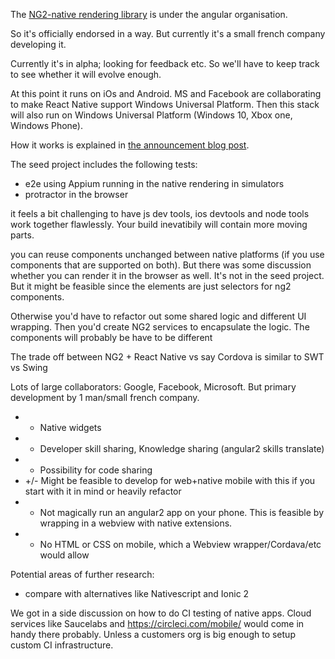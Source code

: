 

The [NG2-native rendering library](https://github.com/angular/react-native-renderer) is under the angular organisation.

So it's officially endorsed in a way. But currently it's a small french company developing it.

Currently it's in alpha; looking for feedback etc. So we'll have to keep track to see whether it will evolve enough.

At this point it runs on iOs and Android. MS and Facebook are collaborating to make React Native support Windows Universal Platform. Then this stack will also run on Windows Universal Platform (Windows 10, Xbox one, Windows Phone).

How it works is explained in [the announcement blog post](http://angularjs.blogspot.nl/2016/04/angular-2-react-native.html).

The seed project includes the following tests:
 - e2e using Appium running in the native rendering in simulators
 - protractor in the browser
 
it feels a bit challenging to have js dev tools, ios devtools and node tools work together flawlessly. Your build inevatibily will contain more moving parts.
 

you can reuse components unchanged between native platforms (if you use components that are supported on both).
But there was some discussion whether you can render it in the browser as well. It's not in the seed project.
But it might be feasible since the elements are just selectors for ng2 components.

Otherwise you'd have to refactor out some shared logic and different UI wrapping. 
Then you'd create NG2 services to encapsulate the logic. The components will probably be have to be different 

The trade off between NG2 + React Native vs say Cordova is similar to
SWT vs Swing

Lots of large collaborators: Google, Facebook, Microsoft. But primary development by 1 man/small french company.
* + Native widgets
* + Developer skill sharing, Knowledge sharing (angular2 skills translate)
* + Possibility for code sharing
* +/- Might be feasible to develop for web+native mobile with this if you start with it in mind or heavily refactor
* - Not magically run an angular2 app on your phone. This is feasible by wrapping in a webview with native extensions.
* - No HTML or CSS on mobile, which a Webview wrapper/Cordava/etc would allow

Potential areas of further research: 
- compare with alternatives like Nativescript and Ionic 2

We got in a side discussion on how to do CI testing of native apps. Cloud services like Saucelabs and https://circleci.com/mobile/ would come in handy there probably. Unless a customers org is big enough to setup custom CI infrastructure. 
